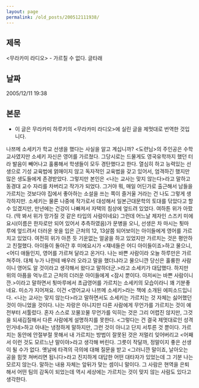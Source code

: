 ```yaml
---
layout: page
permalink: /old_posts/200512111938/
---
```


## 제목
&lt;무라카미 라디오&gt; - 가르칠 수 없다. 글타래

## 날짜
2005/12/11 19:38

## 본문
* 이 글은 무라카미 하루키의 <무라카미 라디오>에 실린 글을 제멋대로 번역한 것입니다.

나쯔메 소세키가 학교 선생을 했다는 사실을 알고 계십니까? <도련님>의 주인공은 수학 교사였지만 소세키 자신은 영어를 가르쳤다. 그당시로는 드물게도 영국유학까지 했던 터라 발음이 빼어나고 훌륭해서 학생들이 모두 경탄했다고 한다. 열심히 하고 능력있는 선생으로 기성 교육법에 얽매이지 않고 독자적인 교육법을 갖고 있어서, 엄격하긴 했지만 많은 생도들에게 존경받았다. 그렇지만 본인은 <나는 교사는 맞지 않는다>라고 말하고 동경대 교수 자리를 차버리고 작가가 되었다. 그거야 뭐, 매일 어딘가로 출근해서 남들을 가르치는 것보다야 집에서 좋아하는 소설을 쓰는 쪽이 즐거울 거라는 건 나도 그렇게 생각하지만.
소세키는 물론 나중에 작가로서 대성해서 일본근대문학의 토대를 닦았다고 할 수 있겠지만, 만년에는 건강이 나빠져서 자택의 침상에 엎드려 있었다. 여하튼 위가 아팠다. (딱 봐서 위가 망가질 것 같은 타입의 사람이네요) 그런데 어느날 제자인 스즈키 미에요시(이름은 한자로만 되어 있어서 추측하였음)가 문병을 오니, 선생은 차 마시는 툇마루에 엎드려서 더러운 옷을 입은 근처의 12, 13살쯤 되어보이는 아이들에게 영어를 가르치고 있었다. 여전히 위가 아픈 듯 기운없는 얼굴을 하고 있었지만 가르치는 것은 평안하고 친절했다. 아이들이 돌아간 후 미에요시가 <쟤네들은 어디 아이들이죠>하고 물으니, <어디 애들인지, 영어를 가르쳐 달라고 온거다. 나는 바쁜 사람이라 오늘 하루만은 가르쳐주마. 대체 누가 나한테 배우러 오라고 말을 했더냐라고 물으니깐 당신은 훌륭한 사람이니 영어도 알 것이라고 생각해서 왔다고 말하더군.>라고 소세키가 대답했다.
하지만 위의 아픔을 억누르고 근처의 더러운 아이들에게 <잠시 뿐이다. 아저씨는 바쁜 사람이니깐.>이라고 말하면서 툇마루에서 초급영어를 가르치는 소세키의 모습이라니 꽤 기분좋네요. 미소가 지어져요. 이건 <영어교사 나쯔메 소세키>라는 책에 소개된 에피소드입니다. <나는 교사는 맞지 않는다>라고 말하면서도 소세키는 가르치는 것 자체는 싫어했던 것이 아니었을 것이다.
나는 자랑은 아니지만 다른 사람에게 무언가를 가르치는 것이 예전부터 서툴렀다. 혼자 스스로 꼬물꼬물 무언가를 익히는 것은 그리 어렵진 않지만, 그것을 되새김질해서 다른 사람에게 설명하지를 못한다. <그렇다는 건 결국 제멋대로인 성격인거네>하고 아내는 냉정하게 말하지만, 그런 것이 아니고 단지 서투른 것 뿐이다. 가르치는 동안에 안절부절 못해서 내 가르치는 방법이 잘못된 것은 저멀리 잊어버리고 <어째서 이런 것도 모르느냔 말이야>라고 생각해 버린다. 그릇이 작달까, 정말이지 좋은 선생이 될 수가 없다.
옛날에 타격의 극의에 대해 질문을 받고 <그러니깐 말이죠, 날아오는 공을 힘껏 쳐버리면 됩니다>라고 진지하게 대답한 어떤 대타자가 있었는데 그 기분 나는 모르지 않는다. 말하는 내용 자체는 앞뒤가 맞는 셈이니 말이다. 그 사람은 현역을 은퇴해서 어떤 팀의 감독이 되었는데 역시 세상에는 가르치는 것이 맞지 않는 사람도 있다고 생각한다.